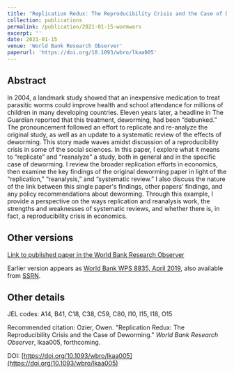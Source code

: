```yaml
---
title: "Replication Redux: The Reproducibility Crisis and the Case of Deworming"
collection: publications
permalink: /publication/2021-01-15-wormwars
excerpt: ''
date: 2021-01-15
venue: 'World Bank Research Observer'
paperurl: 'https://doi.org/10.1093/wbro/lkaa005'
---
```

 

## Abstract
In 2004, a landmark study showed that an inexpensive medication to treat parasitic worms could improve health and
school attendance for millions of children in many developing countries.
Eleven years later, a headline in The Guardian reported that this treatment, deworming, had been “debunked.”
The pronouncement followed an effort to replicate and re-analyze the original study, as well as an update to a systematic review of the effects of deworming.
This story made waves amidst discussion of a reproducibility crisis in some of the social sciences.
In this paper, I explore what it means to “replicate” and “reanalyze” a study,
both in general and in the specific case of deworming. I review the broader replication efforts in economics,
then examine the key findings of the original deworming paper in light of the “replication,” “reanalysis,” and “systematic review.”
I also discuss the nature of the link between this single paper's findings, other papers’ findings, and any policy recommendations about deworming.
Through this example, I provide a perspective on the ways replication and reanalysis work, the strengths and weaknesses of systematic reviews,
and whether there is, in fact, a reproducibility crisis in economics.

<!--- excerpt: 'What can we learn from the Worm Wars?' --->
<!--- citation: 'Ozier, Owen. &quot;Replication Redux: The Reproducibility Crisis and the Case of Deworming.&quot; <i>World Bank Research Observer</i>, lkaa005, forthcoming.' --->


## Other versions

[Link to published paper in the World Bank Research Observer](https://doi.org/10.1093/wbro/lkaa005)

Earlier version appears as [World Bank WPS 8835, April 2019](https://documents.worldbank.org/en/publication/documents-reports/documentdetail/118271556632669793/replication-redux-the-reproducibility-crisis-and-the-case-of-deworming), also available from [SSRN](https://papers.ssrn.com/sol3/papers.cfm?abstract_id=3380728).

<!--- ## Data Data and analysis files: [(hosted at RESTUD)](https://academic.oup.com/restud/article-abstract/83/1/231/2461232) / [(hosted at github)](http://owenozier.github.io/files/data/MS17455Supplementary.zip) /  --->


## Other details

JEL codes: A14, B41, C18, C38, C59, C80, I10, I15, I18, O15 

Recommended citation: Ozier, Owen. &quot;Replication Redux: The Reproducibility Crisis and the Case of Deworming.&quot; <i>World Bank Research Observer</i>, lkaa005, forthcoming.

DOI: [https://doi.org/10.1093/wbro/lkaa005](https://doi.org/10.1093/wbro/lkaa005)

